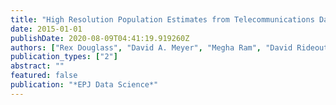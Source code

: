 ```yaml
---
title: "High Resolution Population Estimates from Telecommunications Data"
date: 2015-01-01
publishDate: 2020-08-09T04:41:19.919260Z
authors: ["Rex Douglass", "David A. Meyer", "Megha Ram", "David Rideout", "Dongjin Song"]
publication_types: ["2"]
abstract: ""
featured: false
publication: "*EPJ Data Science*"
---
```


